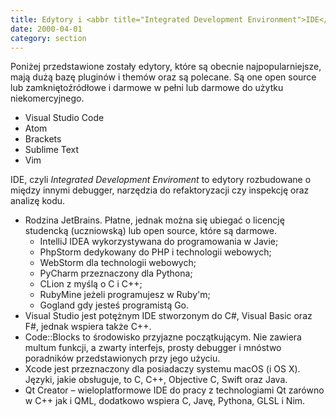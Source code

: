 ```yaml
---
title: Edytory i <abbr title="Integrated Development Environment">IDE</abbr>
date: 2000-04-01
category: section
---
```


Poniżej przedstawione zostały edytory, które są obecnie najpopularniejsze, mają dużą bazę pluginów i themów oraz są polecane. Są one open source lub zamkniętoźródłowe i darmowe w pełni lub darmowe do użytku niekomercyjnego.

- Visual Studio Code
- Atom
- Brackets
- Sublime Text
- Vim

IDE, czyli *Integrated Development Enviroment* to edytory rozbudowane o między innymi debugger, narzędzia do refaktoryzacji czy inspekcję oraz analizę kodu.

- Rodzina JetBrains. Płatne, jednak można się ubiegać o licencję studencką (uczniowską) lub open source, które są darmowe.
    - IntelliJ IDEA wykorzystywana do programowania w Javie;
    - PhpStorm dedykowany do PHP i technologii webowych;
    - WebStorm dla technologii webowych;
    - PyCharm przeznaczony dla Pythona;
    - CLion z myślą o C i C++;
    - RubyMine jeżeli programujesz w Ruby'm;
    - Gogland gdy jesteś programistą Go.
- Visual Studio jest potężnym IDE stworzonym do C#, Visual Basic oraz F#, jednak wspiera także C++.
- Code::Blocks to środowisko przyjazne początkującym. Nie zawiera multum funkcji, a zwarty interfejs, prosty debugger i mnóstwo poradników przedstawionych przy jego użyciu.
- Xcode jest przeznaczony dla posiadaczy systemu macOS (i OS X). Języki, jakie obsługuje, to C, C++, Objective C, Swift oraz Java.
- Qt Creator – wieloplatformowe IDE do pracy z technologiami Qt zarówno w C++ jak i QML, dodatkowo wspiera C, Javę, Pythona, GLSL i Nim.
